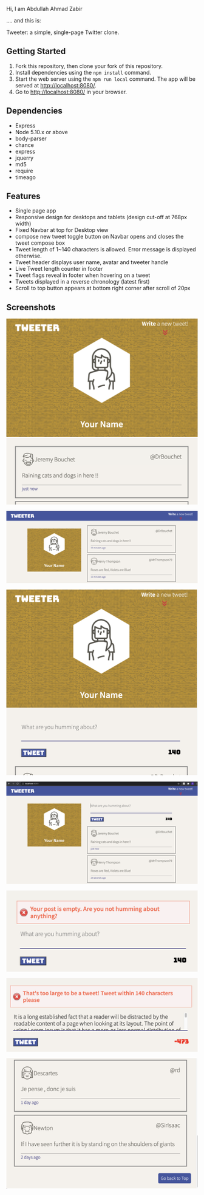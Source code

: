 
Hi, I am Abdullah Ahmad Zabir 

.... and this is: 

Tweeter: a simple, single-page Twitter clone.

## Getting Started

1. Fork this repository, then clone your fork of this repository.
2. Install dependencies using the `npm install` command.
3. Start the web server using the `npm run local` command. The app will be served at <http://localhost:8080/>.
4. Go to <http://localhost:8080/> in your browser.

## Dependencies
- Express
- Node 5.10.x or above
- body-parser
- chance
- express
- jquerry
- md5
- require
- timeago

## Features
- Single page app
- Responsive design for desktops and tablets (design cut-off at 768px width)
- Fixed Navbar at top for Desktop view
- compose new tweet toggle button on Navbar opens and closes the tweet compose box
- Tweet length of 1~140 characters is allowed. Error message is displayed otherwise.
- Tweet header displays user name, avatar and tweeter handle
- Live Tweet length counter in footer
- Tweet flags reveal in footer when hovering on a tweet
- Tweets displayed in a reverse chronology (latest first)
- Scroll to top button appears at bottom right corner after scroll of 20px

## Screenshots
!["View on page load in Tablets"](https://github.com/zabir-aa/tweeter/blob/master/pictures/Tablet%20Initial.png)

!["View on page load in Desktops"](https://github.com/zabir-aa/tweeter/blob/master/pictures/Desktop%20initial.png)

!["View after clicking compose button in Tablets"](https://github.com/zabir-aa/tweeter/blob/master/pictures/Tablet%20Compose.png)

!["View after clicking compose button in Desktops"](https://github.com/zabir-aa/tweeter/blob/master/pictures/Desktop%20compose.png)

!["Error display on empty tweets"](https://github.com/zabir-aa/tweeter/blob/master/pictures/Empty%20error.png)

!["Error display on too large tweets"](https://github.com/zabir-aa/tweeter/blob/master/pictures/Large%20error.png)

!["Scroll to top button on page scroll"](https://github.com/zabir-aa/tweeter/blob/master/pictures/Scroll%20to%20top.png)

